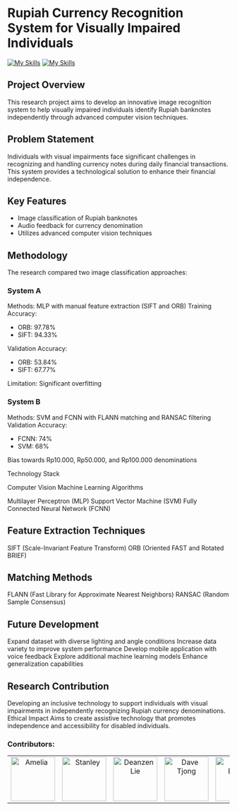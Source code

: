 # Rupiah Currency Recognition System for Visually Impaired Individuals

[![My Skills](https://skillicons.dev/icons?i=py)](https://skillicons.dev)
[![My Skills](https://skillicons.dev/icons?i=tensorflow)](https://skillicons.dev)

## Project Overview
This research project aims to develop an innovative image recognition system to help visually impaired individuals identify Rupiah banknotes independently through advanced computer vision techniques.

## Problem Statement
Individuals with visual impairments face significant challenges in recognizing and handling currency notes during daily financial transactions. This system provides a technological solution to enhance their financial independence.

## Key Features

- Image classification of Rupiah banknotes
- Audio feedback for currency denomination
- Utilizes advanced computer vision techniques

## Methodology
The research compared two image classification approaches:
### System A

Methods: MLP with manual feature extraction (SIFT and ORB)
Training Accuracy:

- ORB: 97.78%
- SIFT: 94.33%


Validation Accuracy:

- ORB: 53.84%
- SIFT: 67.77%


Limitation: Significant overfitting

### System B

Methods: SVM and FCNN with FLANN matching and RANSAC filtering
Validation Accuracy:

- FCNN: 74%
- SVM: 68%


Bias towards Rp10.000, Rp50.000, and Rp100.000 denominations

Technology Stack

Computer Vision
Machine Learning Algorithms

Multilayer Perceptron (MLP)
Support Vector Machine (SVM)
Fully Connected Neural Network (FCNN)


## Feature Extraction Techniques

SIFT (Scale-Invariant Feature Transform)
ORB (Oriented FAST and Rotated BRIEF)


## Matching Methods

FLANN (Fast Library for Approximate Nearest Neighbors)
RANSAC (Random Sample Consensus)



## Future Development

Expand dataset with diverse lighting and angle conditions
Increase data variety to improve system performance
Develop mobile application with voice feedback
Explore additional machine learning models
Enhance generalization capabilities

## Research Contribution
Developing an inclusive technology to support individuals with visual impairments in independently recognizing Rupiah currency denominations.
Ethical Impact
Aims to create assistive technology that promotes independence and accessibility for disabled individuals.

### Contributors:
<table>
  <tbody>
        <td align="center" valign="top" width="14.28%"><a href="https://github.com/yinsxie"><img src="https://avatars.githubusercontent.com/u/118384182?v=4" width="100px;" alt="Amelia"/></td>
        <td align="center" valign="top" width="14.28%"><a href="https://github.com/ToaStyToaFu"><img src="https://avatars.githubusercontent.com/u/115855066?v=4" width="100px;" alt="Stanley"/></td>
        <td align="center" valign="top" width="14.28%"><a href="https://github.com/DLiech"><img src="https://avatars.githubusercontent.com/u/122514634?v=4" width="100px;" alt="Deanzen Lie"/></td>
        <td align="center" valign="top" width="14.28%"><a href="https://github.com/davetjong2"><img src="https://avatars.githubusercontent.com/u/163985225?v=4" width="100px;" alt="Dave Tjong"/></td>
        <td align="center" valign="top" width="14.28%"><a href="https://github.com/itzKv"><img src="https://avatars.githubusercontent.com/u/116947826?v=4" width="100px;" alt="Kevin Brivio"/>
        </td>
</tbody>
</table>
